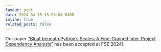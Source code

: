 ```yaml
---
layout: post
date: 2024-04-15 15:59:00-0400
inline: true
related_posts: false
---
```

Our paper [“Bloat beneath Python’s Scales: A Fine-Grained Inter-Project Dependency Analysis”](https://2024.esec-fse.org/details/fse-2024-research-papers/104/Bloat-beneath-Python-s-Scales-A-Fine-Grained-Inter-Project-Dependency-Analysis) has been accepted at FSE'2024!.
